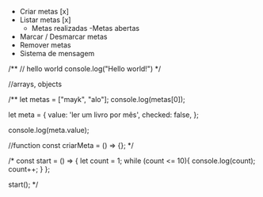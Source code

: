 - Criar metas [x]
- Listar metas [x]
    - Metas realizadas
    -Metas abertas
- Marcar / Desmarcar metas
- Remover metas
- Sistema de mensagem


/**
// hello world
console.log("Hello world!") */

//arrays, objects

/**
let metas = ["mayk", "alo"];
console.log(metas[0]);

let meta = {
    value: 'ler um livro por mês',
    checked: false,
};

console.log(meta.value);

//function
const criarMeta = () => {}; */

/*
const start = () => {
    let count = 1;
    while (count <= 10){
        console.log(count);
        count++;
    }
};

start(); */
